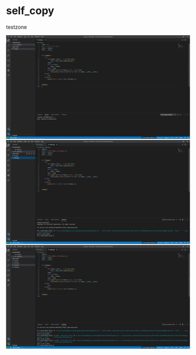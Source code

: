 # self_copy

testzone

<img src='https://github.com/DAF201/Mole/blob/main/Screenshot%20(395).png'>

<img src='https://github.com/DAF201/Mole/blob/main/Screenshot%20(396).png'>

<img src='https://github.com/DAF201/Mole/blob/main/Screenshot%20(397).png'>
